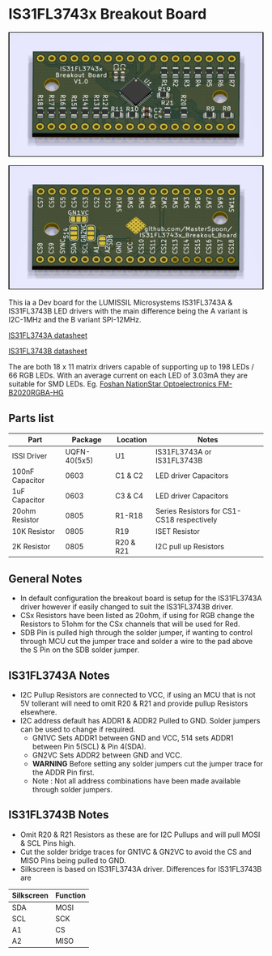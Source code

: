 
# IS31FL3743x Breakout Board

![TopRender](/assets/TopRender.jpg)

![BotRender](/assets/BotRender.jpg)

This ia a Dev board for the LUMISSIL Microsystems IS31FL3743A & IS31FL3743B LED drivers with the main difference being the A variant is I2C-1MHz and the B variant SPI-12MHz.

[IS31FL3743A datasheet](https://www.lumissil.com/assets/pdf/core/IS31FL3743A_DS.pdf)

[IS31FL3743B datasheet](https://www.lumissil.com/assets/pdf/core/IS31FL3743B_DS.pdf)

The are both 18 x 11 matrix drivers capable of supporting up to 198 LEDs / 66 RGB LEDs.
With an average current on each LED of 3.03mA they are suitable for SMD LEDs.
Eg. [Foshan NationStar Optoelectronics FM-B2020RGBA-HG ](https://lcsc.com/product-detail/Light-Emitting-Diodes-LED_Foshan-NationStar-Optoelectronics-FM-B2020RGBA-HG_C108793.html )

## Parts list

| Part | Package | Location | Notes |
|------|---------|----------|-------|
| ISSI Driver | UQFN-40(5x5) | U1 | IS31FL3743A or IS31FL3743B |
| 100nF Capacitor | 0603 | C1 & C2 | LED driver Capacitors |
| 1uF Capacitor | 0603 | C3 & C4 | LED driver Capacitors |
| 20ohm Resistor | 0805 | R1-R18 | Series Resistors for CS1-CS18 respectively |
| 10K Resistor | 0805 | R19 | ISET Resistor |
| 2K Resistor | 0805 | R20 & R21 | I2C pull up Resistors |

## General Notes

- In default configuration the breakout board is setup for the IS31FL3743A driver however if easily changed to suit the IS31FL3743B driver. 
- CSx Resistors have been listed as 20ohm, if using for RGB change the Resistors to 51ohm for the CSx channels that will be used for Red.
- SDB Pin is pulled high through the solder jumper, if wanting to control through MCU cut the jumper trace and solder a wire to the pad above the S Pin on the SDB solder jumper.

## IS31FL3743A Notes

- I2C Pullup Resistors are connected to VCC, if using an MCU that is not 5V tollerant will need to omit R20 & R21 and provide pullup Resistors elsewhere.
- I2C address default has ADDR1 & ADDR2 Pulled to GND. Solder jumpers can be used to change if required.
    - GN1VC Sets ADDR1 between GND and VCC, 514 sets ADDR1 between Pin 5(SCL) & Pin 4(SDA).
    - GN2VC Sets ADDR2 between GND and VCC.
    - **WARNING** Before setting any solder jumpers cut the jumper trace for the ADDR Pin first.
    - Note : Not all address combinations have been made available through solder jumpers. 

## IS31FL3743B Notes

- Omit R20 & R21 Resistors as these are for I2C Pullups and will pull MOSI & SCL Pins high.
- Cut the solder bridge traces for GN1VC & GN2VC to avoid the CS and MISO Pins being pulled to GND.
- Silkscreen is based on IS31FL3743A driver. Differences for IS31FL3743B are

| Silkscreen | Function |
|------------|----------|
| SDA | MOSI |
| SCL | SCK |
| A1 | CS |
| A2 | MISO |
